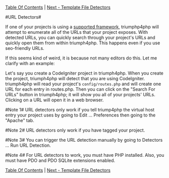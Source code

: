 [Table Of Contents](/#toc) | [Next - Template File Detectors](/template-file-detectors/)

#URL Detectors#

If one of your projects is using a [supported framework](/framework-detection/#supported-frameworks), triumphp4php
will attempt to enumerate all of the URLs that your project exposes. With detected URLs, you can quickly
search through your project's URLs and quickly open them from within triumph4php. This happens even
if you use seo-friendly URLs.

If this seems kind of weird, it is because not many editors do this. Let me clarify with an
example:

Let's say you create a CodeIgniter project in triumph4php.  When you create the project,
triumph4php will detect that you are using CodeIgniter.  triumph4php will read your project's
`config/routes.php` and will create one URL for each entry in routes.php. Then you can
click on the "Search For URLs" button in triumph4php; it will show you all of your projects'
URLs.  Clicking on a URL will open it in a web browser.

#Note 1#
URL detectors only work if you tell triump4php the virtual host entry your project uses
by going to Edit ... Preferences then going to the "Apache" tab.

#Note 2#
URL detectors only work if you have tagged your project.

#Note 3#
You can trigger the URL detection manually by going to Detectors ... Run URL Detection.

#Note 4#
For URL detectors to work, you must have PHP installed.  Also, you must 
have PDO and PDO SQLite extensions enabled.


[Table Of Contents](/#toc) | [Next - Template File Detectors](/template-file-detectors/)